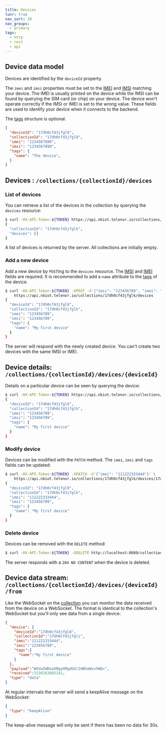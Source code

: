 ```yaml
---
title: Devices
lunr: true
nav_sort: 20
nav_groups:
  - primary
tags:
  - http
  - rest
  - api
---
```


## Device data model

Devices are identified by the `deviceId` property.

The `imei` and `imsi` properties must be set to the [IMEI](https://en.wikipedia.org/wiki/International_Mobile_Equipment_Identity) and [IMSI](https://en.wikipedia.org/wiki/International_mobile_subscriber_identity) matching your device. The IMEI is usually printed on the device while the IMSI can be found by querying the SIM card (or chip) on your device. The device won't operate correctly if the IMSI or IMEI is set to the wrong value. These fields are used to identify your device when it connects to the backend.

The [tags](tags.md) structure is optional.

```json
{
  "deviceId": "17dh0cf43jfgl8",
  "collectionId": "17dh0cf43jfgl8",
  "imei": "1234567890",
  "imsi": "1234567890",
  "tags": {
    "name": "The device",
  }
}
```

## Devices : `/collections/{collectionId}/devices`

### List of devices

You can retrieve a list of the devices in the collection by querying the `devices` resource:

```bash
$ curl -HX-API-Token:${TOKEN} https://api.nbiot.telenor.io/collections/17dh0cf43jfglk/devices
{
  "collectionId": "17dh0cf43jfglk",
  "devices": []
}
```

A list of devices is returned by the server. All collections are initially empty.

### Add a new device

Add a new device by `POST`ing to the `devices` resource. The [IMSI](https://en.wikipedia.org/wiki/International_mobile_subscriber_identity) and [IMEI](https://en.wikipedia.org/wiki/International_Mobile_Equipment_Identity) fields are required. It is recommended to add a `name` attribute to the [tags](tags.md) of the device.

```bash
$ curl -HX-API-Token:${TOKEN} -XPOST -d'{"imsi": "123456789", "imei": "123456789", "tags":{"name":"My first device"}}' \
    https://api.nbiot.telenor.io/collections/17dh0cf43jfglk/devices
{
  "deviceId": "17dh0cf43jfgl8",
  "collectionId": "17dh0cf43jfglk",
  "imei": "123456789",
  "imsi": "123456789",
  "tags": {
    "name": "My first device"
  }
}
```

The server will respond with the newly created device. You can't create two devices with the same IMSI or IMEI.

## Device details: `/collections/{collectionId}/devices/{deviceId}`

Details on a particular device can be seen by querying the device:

```bash
$ curl -HX-API-Token:${TOKEN} https://api.nbiot.telenor.io/collections/17dh0cf43jfglk/devices/17dh0cf43jfgl8
{
  "deviceId": "17dh0cf43jfgl8",
  "collectionId": "17dh0cf43jfglk",
  "imei": "123456789",
  "imsi": "123456789",
  "tags": {
    "name": "My first device"
  }
}
```

### Modify device

Devices can be modified with the `PATCH` method. The `imei`, `imsi` and `tags` fields can be updated:

```bash
$ curl -HX-API-Token:${TOKEN} -XPATCH -d'{"imei": "111222333444"}' \
    https://api.nbiot.telenor.io/collections/17dh0cf43jfglk/devices/17dh0cf43jfgl8
{
  "deviceId": "17dh0cf43jfgl8",
  "collectionId": "17dh0cf43jfglk",
  "imei": "111222333444",
  "imsi": "123456789",
  "tags": {
    "name": "My first device"
  }
}
```

### Delete device

Devices can be removed with the `DELETE` method:

```bash
$ curl -HX-API-Token:${TOKEN} -XDELETE http://localhost:8080/collections/17dh0cf43jfglk/devices/17dh0cf43jfgl8
```

The server responds with a `204 NO CONTENT` when the device is deleted.

## Device data stream: `/collections/{collectionId}/devices/{deviceId}/from`

Like the WebSocket on the [collection](collections.md) you can monitor the data received from the device
on a WebSocket. The format is identical to the collection's WebSocket but you'll only
see data from a single device:

```json
{
  "device": {
    "deviceId":"17dh0cf43jfgl8",
    "collectionId":"17dh0cf43jfgli",
    "imei":"111222333444",
    "imsi":"123456789",
    "tags":{
      "name":"My first device"
    }
  },
  "payload":"WXVwIHRoaXMgaXMgdGhlIHBheWxvYWQ=",
  "received":1538163685141,
  "type": "data"
}
```

At regular intervals the server will send a keepAlive message on the WebSocket:

```json
{
  "type": "keepAlive"
}
```

The keep-alive message will only be sent if there has been no data for 30s.

